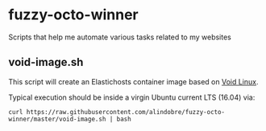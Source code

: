 # fuzzy-octo-winner
Scripts that help me automate various tasks related to my websites

## void-image.sh
This script will create an Elastichosts container image based on [Void Linux](http://www.voidlinux.eu/).

Typical execution should be inside a virgin Ubuntu current LTS (16.04) via:
```
curl https://raw.githubusercontent.com/alindobre/fuzzy-octo-winner/master/void-image.sh | bash
```
